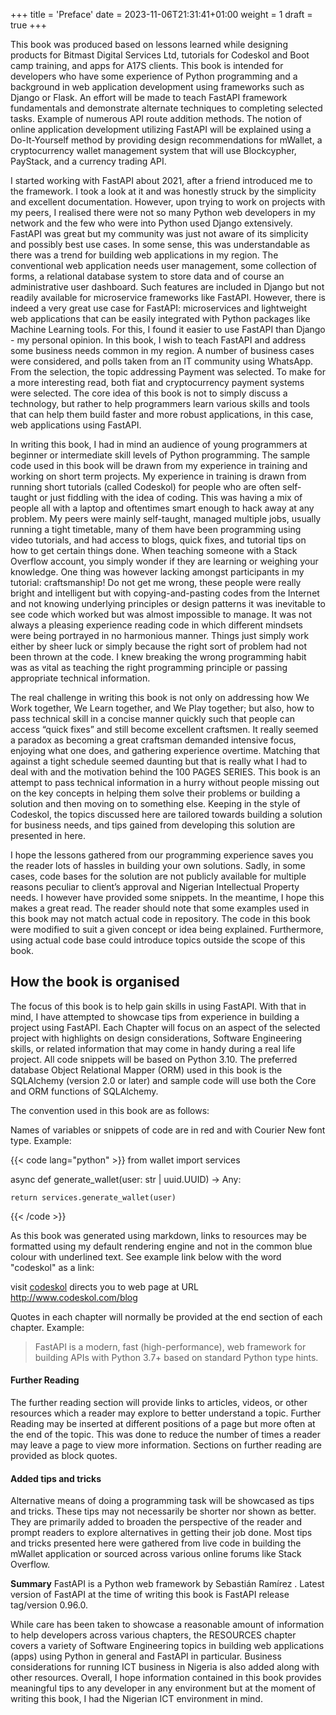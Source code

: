 +++
title = 'Preface'
date = 2023-11-06T21:31:41+01:00
weight = 1
draft = true
+++


This book was produced based on lessons learned while designing products for Bitmast Digital Services Ltd, tutorials for
Codeskol and Boot camp training, and apps for A17S clients. This book is intended for developers who have some
experience of Python programming and a background in web application development using frameworks such as Django or
Flask. An effort will be made to teach FastAPI framework fundamentals and demonstrate alternate techniques to completing
selected tasks. Example of numerous API route addition methods. The notion of online application development utilizing
FastAPI will be explained using a Do-It-Yourself method by providing design recommendations for mWallet, a
cryptocurrency wallet management system that will use Blockcypher, PayStack, and a currency trading API.

I started working with FastAPI about 2021, after a friend introduced me to the framework. I took a look at it and was
honestly struck by the simplicity and excellent documentation. However, upon trying to work on projects with my peers, I
realised there were not so many Python web developers in my network and the few who were into Python used Django
extensively. FastAPI was great but my community was just not aware of its simplicity and possibly best use cases. In
some sense, this was understandable as there was a trend for building web applications in my region. The conventional
web application needs user management, some collection of forms, a relational database system to store data and of
course an administrative user dashboard. Such features are included in Django but not readily available for microservice
frameworks like FastAPI. However, there is indeed a very great use case for FastAPI: microservices and lightweight web
applications that can be easily integrated with Python packages like Machine Learning tools. For this, I found it easier
to use FastAPI than Django - my personal opinion. In this book, I wish to teach FastAPI and address some business needs
common in my region. A number of business cases were considered, and polls taken from an IT community using WhatsApp.
From the selection, the topic addressing Payment was selected. To make for a more interesting read, both fiat and
cryptocurrency payment systems were selected. The core idea of this book is not to simply discuss a technology, but
rather to help programmers learn various skills and tools that can help them build faster and more robust applications,
in this case, web applications using FastAPI.

In writing this book, I had in mind an audience of young programmers at beginner or intermediate skill levels of Python
programming. The sample code used in this book will be drawn from my experience in training and working on short term
projects. My experience in training is drawn from running short tutorials (called Codeskol) for people who are often
self-taught or just fiddling with the idea of coding. This was having a mix of people all with a laptop and oftentimes
smart enough to hack away at any problem. My peers were mainly self-taught, managed multiple jobs, usually running a
tight timetable, many of them have been programming using video tutorials, and had access to blogs, quick fixes, and
tutorial tips on how to get certain things done. When teaching someone with a Stack Overflow account, you simply wonder
if they are learning or weighing your knowledge. One thing was however lacking amongst participants in my tutorial:
craftsmanship! Do not get me wrong, these people were really bright and intelligent but with copying-and-pasting codes
from the Internet and not knowing underlying principles or design patterns it was inevitable to see code which worked
but was almost impossible to manage. It was not always a pleasing experience reading code in which different mindsets
were being portrayed in no harmonious manner. Things just simply work either by sheer luck or simply because the right
sort of problem had not been thrown at the code. I knew breaking the wrong programming habit was as vital as teaching
the right programming principle or passing appropriate technical information.

The real challenge in writing this book is not only on addressing how We Work together, We Learn together, and We Play
together; but also, how to pass technical skill in a concise manner quickly such that people can access “quick fixes”
and still become excellent craftsmen. It really seemed a paradox as becoming a great craftsman demanded intensive focus,
enjoying what one does, and gathering experience overtime. Matching that against a tight schedule seemed daunting but
that is really what I had to deal with and the motivation behind the 100 PAGES SERIES. This book is an attempt to pass
technical information in a hurry without people missing out on the key concepts in helping them solve their problems or
building a solution and then moving on to something else. Keeping in the style of Codeskol, the topics discussed here
are tailored towards building a solution for business needs, and tips gained from developing this solution are presented
in here.

I hope the lessons gathered from our programming experience saves you the reader lots of hassles in building your own
solutions. Sadly, in some cases, code bases for the solution are not publicly available for multiple reasons peculiar to
client’s approval and Nigerian Intellectual Property needs. I however have provided some snippets. In the meantime, I
hope this makes a great read. The reader should note that some examples used in this book may not match actual code in
repository. The code in this book were modified to suit a given concept or idea being explained. Furthermore, using
actual code base could introduce topics outside the scope of this book.

## How the book is organised

The focus of this book is to help gain skills in using FastAPI. With that in mind, I have attempted to showcase tips
from experience in building a project using FastAPI. Each Chapter will focus on an aspect of the selected project with
highlights on design considerations, Software Engineering skills, or related information that may come in handy during a
real life project. All code snippets will be based on Python 3.10. The preferred database Object Relational Mapper (ORM)
used in this book is the SQLAlchemy (version 2.0 or later) and sample code will use both the Core and ORM functions of
SQLAlchemy.

The convention used in this book are as follows:

Names of variables or snippets of code are in red and with Courier New font type. Example:

{{< code lang="python" >}}
from wallet import services

async def generate_wallet(user: str | uuid.UUID) -> Any:

    return services.generate_wallet(user)

{{< /code >}}

As this book was generated using markdown, links to resources may be formatted using my default rendering engine and not
in the common blue colour with underlined text. See example link below with the word "codeskol" as a link:

visit [codeskol](http://www.codeskol.com/blog) directs you to web page at URL http://www.codeskol.com/blog

Quotes in each chapter will normally be provided at the end section of each chapter. Example:
> FastAPI is a modern, fast (high-performance), web framework for building APIs with Python 3.7+ based on standard Python
type hints.

#### Further Reading

The further reading section will provide links to articles, videos, or other resources which a reader may explore to
better understand a topic. Further Reading may be inserted at different positions of a page but
more often at the end of the topic. This was done to reduce the number of times a reader may leave a page to view more information.
Sections on further reading are provided as block quotes.

#### Added tips and tricks

Alternative means of doing a programming task will be showcased as tips and tricks. These tips may not necessarily be
shorter nor shown as better. They are primarily added to broaden the perspective of the reader and prompt readers to
explore alternatives in getting their job done. Most tips and tricks presented here were gathered from live code in
building the mWallet application or sourced across various online forums like Stack Overflow.

**Summary**
FastAPI is a Python web framework by Sebastián Ramírez . Latest version of FastAPI at the time of writing this book is
FastAPI release tag/version 0.96.0.

While care has been taken to showcase a reasonable amount of information to help developers across various chapters, the
RESOURCES chapter covers a variety of Software Engineering topics in building web applications (apps) using Python in
general and FastAPI in particular. Business considerations for running ICT business in Nigeria is also added along with
other resources. Overall, I hope information contained in this book provides meaningful tips to any developer in any
environment but at the moment of writing this book, I had the Nigerian ICT environment in mind.


